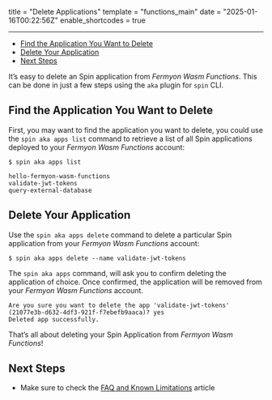 title = "Delete Applications"
template = "functions_main"
date = "2025-01-16T00:22:56Z"
enable_shortcodes = true

---
- [Find the Application You Want to Delete](#find-the-application-you-want-to-delete)
- [Delete Your Application](#delete-your-application)
- [Next Steps](#next-steps)

It’s easy to delete an Spin application from _Fermyon Wasm Functions_. This can be done in just a few steps using the `aka` plugin for `spin` CLI.

## Find the Application You Want to Delete

First, you may want to find the application you want to delete, you could use the `spin aka apps list` command to retrieve a list of all Spin applications deployed to your _Fermyon Wasm Functions_ account:

<!-- @selectiveCpy -->

```console
$ spin aka apps list
```

<!-- @nocpy --> 

```console
hello-fermyon-wasm-functions
validate-jwt-tokens
query-external-database
```

## Delete Your Application

Use the `spin aka apps delete` command to delete a particular Spin application from your _Fermyon Wasm Functions_ account:

<!-- @selectiveCpy -->

```console
$ spin aka apps delete --name validate-jwt-tokens
```

The `spin aka apps` command, will ask you to confirm deleting the application of choice. Once confirmed, the application will be removed from your _Fermyon Wasm Functions_ account.

<!-- @nocpy -->

```console
Are you sure you want to delete the app 'validate-jwt-tokens' (21077e3b-d632-4df3-921f-f7ebefb9aaca)? yes
Deleted app successfully.
```

That’s all about deleting your Spin Application from _Fermyon Wasm Functions_!

## Next Steps

- Make sure to check the [FAQ and Known Limitations](faq) article